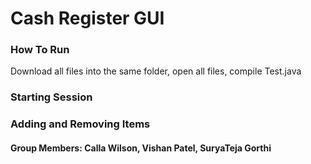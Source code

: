 # Cash Register GUI

### How To Run
Download all files into the same folder, open all files, compile Test.java

### Starting Session

### Adding and Removing Items


#### Group Members: Calla Wilson, Vishan Patel, SuryaTeja Gorthi

